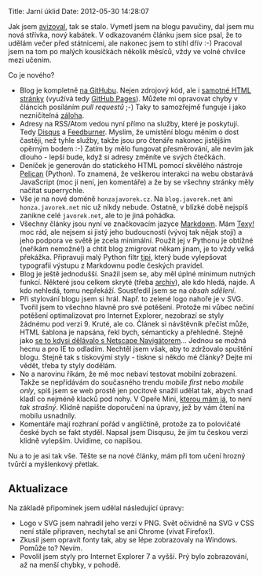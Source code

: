Title: Jarní úklid
Date: 2012-05-30 14:28:07

Jak jsem [avizoval](|filename|2012-01-20_uz-jsi-s-tim-saskovanim-kolem-blogu-trapny.md), tak se stalo. Vymetl jsem na blogu pavučiny, dal jsem mu nová střívka, nový kabátek. V odkazovaném článku jsem sice psal, že to udělám večer před státnicemi, ale nakonec jsem to stihl dřív :-) Pracoval jsem na tom po malých kousíčkách několik měsíců, vždy ve volné chvilce mezi učením.

Co je nového?

- Blog je kompletně [na GitHubu](https://github.com/honzajavorek/blog). Nejen zdrojový kód, ale i [samotné HTML stránky](https://github.com/honzajavorek/blog/tree/gh-pages) (využívá tedy [GitHub Pages](http://pages.github.com/)). Můžete mi opravovat chyby v článcích posíláním *pull requestů* ;-) Taky to samozřejmě funguje i jako nezničitelná [záloha](|filename|2011-12-11_jak-jsem-ublizil-svemu-denicku.md).
- Adresy na RSS/Atom vedou nyní přímo na služby, které je poskytují. Tedy [Disqus](http://disqus.com) a [Feedburner](http://feedburner.com). Myslím, že umístění blogu měním o dost častěji, než tyhle služby, takže jsou pro čtenáře nakonec jistějším opěrným bodem :-) Zatím by mělo fungovat přesměrování, ale nevím jak dlouho - lepší bude, když si adresy změníte ve svých čtečkách.
- Deníček je generován do statického HTML pomocí skvělého nástroje [Pelican](http://pelican.notmyidea.org) (Python). To znamená, že veškerou interakci na webu obstarává JavaScript (moc jí není, jen komentáře) a že by se všechny stránky měly načítat superrychle.
- Vše je na nové doméně `honzajavorek.cz`. Na `blog.javorek.net` ani `honza.javorek.net` nic už nikdy nebude. Ostatně, v blízké době nejspíš zanikne celé `javorek.net`, ale to je jiná pohádka.
- Všechny články jsou nyní ve značkovacím jazyce [Markdown](daringfireball.net/projects/markdown/). Mám [Texy!](http://www.texy.info) moc rád, ale nejsem si jistý jeho budoucností (vývoj tak nějak stojí) a jeho podpora ve světě je zcela minimální. Použít jej v Pythonu je obtížné (neříkám nemožné!) a chtít blog zmigrovat někam jinam, je to vždy velká překážka. Připravuji malý Python filtr [tipi](https://github.com/honzajavorek/tipi), který bude vylepšovat typografii výstupu z Markdownu podle českých pravidel.
- Blog je ještě jednodušší. Snažil jsem se, aby měl úplné minimum nutných funkcí. Některé jsou celkem skryté (třeba [archiv](http://honzajavorek.cz/archives)), ale kdo hledá, najde. A kdo nehledá, tomu nepřekáží. Soustředil jsem se na *obsah sdělení*.
- Při stylování blogu jsem si hrál. Např. to zelené logo nahoře je v SVG. Tvořil jsem to všechno hlavně pro své potěšení. Protože mi vůbec nečiní potěšení optimalizovat pro Internet Explorer, nezobrazí se styly žádnému pod verzi 9. Kruté, ale co. Článek si návštěvník přečíst může, HTML šablona je napsána, řekl bych, sémanticky a přehledně. Stejně jako [se to kdysi dělávalo s Netscape Navigátorem](http://www.pixy.cz/pixylophone/2004_12_archiv.html#1103239648)... Jednou se možná hecnu a pro IE to odladím. Nechtěl jsem však, aby to zdržovalo spuštění blogu. Stejně tak s tiskovými styly - tiskne si někdo mé články? Dejte mi vědět, třeba ty styly dodělám.
- No a narovinu říkám, že mě moc nebaví testovat mobilní zobrazení. Takže se nepřidávám do současného trendu *mobile first* nebo *mobile only*, spíš jsem se web prostě jen pocitově snažil udělat tak, abych snad kladl co nejméně klacků pod nohy. V Opeře Mini, [kterou mám já](http://localhost/blog/output/blog/proc-si-koupim-jednoduchy-telefon), to není *tak strašný*. Klidně napište doporučení na úpravy, jež by vám čtení na mobilu usnadnily.
- Komentáře mají rozhraní pořád v angličtině, protože za to polovičaté české bych se fakt styděl. Napsal jsem Disqusu, že jim tu českou verzi klidně vylepším. Uvidíme, co napíšou.

Nu a to je asi tak vše. Těšte se na nové články, mám při tom učení hrozný tvůrčí a myšlenkový přetlak.

## Aktualizace

Na základě připomínek jsem udělal následující úpravy:

- Logo v SVG jsem nahradil jeho verzí v PNG. Svět očividně na SVG v CSS není stále připraven, nechytal se ani Chrome (vivat Firefox!).
- Zkusil jsem opravit fonty tak, aby se lépe zobrazovaly na Windows. Pomůže to? Nevím.
- Povolil jsem styly pro Internet Explorer 7 a vyšší. Prý bylo zobrazování, až na menší chybky, v pohodě.
